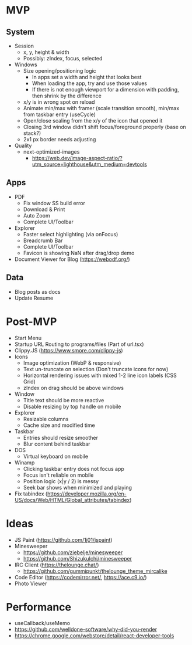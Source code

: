 # MVP

## System

- Session
  - x, y, height & width
  - Possibly: zIndex, focus, selected
- Windows
  - Size opening/positioning logic
    - In apps set a width and height that looks best
    - When loading the app, try and use those values
    - If there is not enough viewport for a dimension with padding, then shrink by the difference
  - x/y is in wrong spot on reload
  - Animate min/max with framer (scale transition smooth), min/max from taskbar entry (useCycle)
  - Open/close scaling from the x/y of the icon that opened it
  - Closing 3rd window didn't shift focus/foreground properly (base on stack?)
  - 2x1 px border needs adjusting
- Quality
  - next-optimized-images
    - https://web.dev/image-aspect-ratio/?utm_source=lighthouse&utm_medium=devtools

## Apps

- PDF
  - Fix window SS build error
  - Download & Print
  - Auto Zoom
  - Complete UI/Toolbar
- Explorer
  - Faster select highlighting (via onFocus)
  - Breadcrumb Bar
  - Complete UI/Toolbar
  - Favicon is showing NaN after drag/drop demo
- Document Viewer for Blog (https://webodf.org/)

## Data

- Blog posts as docs
- Update Resume

# Post-MVP

- Start Menu
- Startup URL Routing to programs/files (Part of url.tsx)
- Clippy.JS (https://www.smore.com/clippy-js)
- Icons
  - Image optimization (WebP & responsive)
  - Text un-truncate on selection (Don't truncate icons for now)
  - Horizontal rendering issues with mixed 1-2 line icon labels (CSS Grid)
  - zIndex on drag should be above windows
- Window
  - Title text should be more reactive
  - Disable resizing by top handle on mobile
- Explorer
  - Resizable columns
  - Cache size and modified time
- Taskbar
  - Entries should resize smoother
  - Blur content behind taskbar
- DOS
  - Virtual keyboard on mobile
- Winamp
  - Clicking taskbar entry does not focus app
  - Focus isn't reliable on mobile
  - Position logic (x|y / 2) is messy
  - Seek bar shows when minimized and playing
- Fix tabindex (https://developer.mozilla.org/en-US/docs/Web/HTML/Global_attributes/tabindex)

# Ideas

- JS Paint (https://github.com/1j01/jspaint)
- Minesweeper
  - https://github.com/ziebelje/minesweeper
  - https://github.com/ShizukuIchi/minesweeper
- IRC Client (https://thelounge.chat/)
  - https://github.com/gummipunkt/thelounge_theme_mircalike
- Code Editor (https://codemirror.net/, https://ace.c9.io/)
- Photo Viewer

# Performance

- useCallback/useMemo
- https://github.com/welldone-software/why-did-you-render
- https://chrome.google.com/webstore/detail/react-developer-tools
